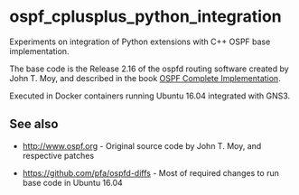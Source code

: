 # ospf_cplusplus_python_integration
Experiments on integration of Python extensions with C++ OSPF base implementation.

The base code is the Release 2.16 of the ospfd routing software created by John T. Moy, and described in the book [OSPF Complete Implementation](https://dl.acm.org/doi/book/10.5555/1481642).

Executed in Docker containers running Ubuntu 16.04 integrated with GNS3.

## See also

* <http://www.ospf.org> - Original source code by John T. Moy, and respective patches

* <https://github.com/pfa/ospfd-diffs> - Most of required changes to run base code in Ubuntu 16.04